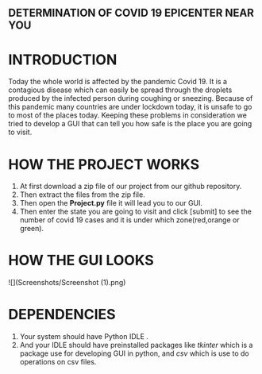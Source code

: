 ## DETERMINATION OF COVID 19 EPICENTER NEAR YOU


# INTRODUCTION

Today the whole world is affected by the pandemic Covid 19. It is a contagious disease which can easily be spread through the droplets produced by the infected person during coughing or sneezing. Because of this pandemic many countries are under lockdown today, it is unsafe to go to most of the places today. Keeping these problems in consideration we tried to develop a GUI that can tell you how safe is the place you are going to visit.


# HOW THE PROJECT WORKS

1. At first download a zip file of our project from our github repository.
2. Then extract the files from the zip file.
3. Then open the **Project.py** file it will lead you to our GUI.
4. Then enter the state you are going to visit and click [submit] to see the number of covid 19 cases and it is under which zone(red,orange or green).


# HOW THE GUI LOOKS
![](Screenshots/Screenshot (1).png)

# DEPENDENCIES

1. Your system should have Python IDLE .
2. And your IDLE should have preinstalled packages like *tkinter* which is a package use for developing GUI in python, and *csv* which is use to do operations on csv files.

